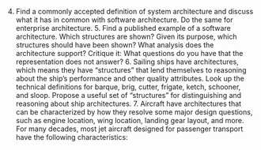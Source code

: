 4. Find a commonly accepted definition of system architecture and discuss what it has in common with software architecture. Do the same for enterprise architecture. 5. Find a published example of a software architecture. Which structures are shown? Given its purpose, which structures should have been shown? What analysis does the architecture support? Critique it: What questions do you have that the representation does not answer? 6. Sailing ships have architectures, which means they have “structures” that lend themselves to reasoning about the ship’s performance and other quality attributes. Look up the technical definitions for barque, brig, cutter, frigate, ketch, schooner, and sloop. Propose a useful set of “structures” for distinguishing and reasoning about ship architectures. 7. Aircraft have architectures that can be characterized by how they resolve some major design questions, such as engine location, wing location, landing gear layout, and more. For many decades, most jet aircraft designed for passenger transport have the following characteristics: